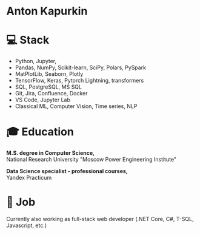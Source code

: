 # Anton Kapurkin

# 💻 Stack

* Python, Jupyter, 
* Pandas, NumPy, Scikit-learn, SciPy, Polars, PySpark
* MatPlotLib, Seaborn, Plotly
* TensorFlow, Keras, Pytorch Lightning, transformers
* SQL, PostgreSQL, MS SQL
* Git, Jira, Confluence, Docker
* VS Code, Jupyter Lab
* Classical ML, Computer Vision, Time series, NLP

# 🎓 Education

<b>M.S. degree in Computer Science,</b> \
National Research University "Moscow Power Engineering Institute"

<b>Data Science specialist - professional courses,</b>\
Yandex Practicum

# 🏦 Job

Currently also working as full-stack web developer (.NET Core, C#, T-SQL, Javascript, etc.)